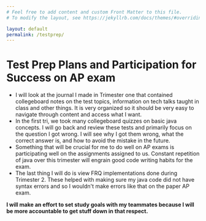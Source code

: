 ```yaml
---
# Feel free to add content and custom Front Matter to this file.
# To modify the layout, see https://jekyllrb.com/docs/themes/#overriding-theme-defaults

layout: default
permalink: /testprep/
---
```


# Test Prep Plans and Participation for Success on AP exam 
* I will look at the journal I made in Trimester one that contained collegeboard notes on the test topics, information on tech talks taught in class and other things. It is very organized so it should be very easy to navigate through content and access what I want.
* In the first tri, we took many collegeboard quizzes on basic java concepts. I will go back and review these tests and primarily focus on the question I got wrong. I will see why I got them wrong, what the correct answer is, and how to avoid the mistake in the future.
* Something that will be crucial for me to do well on AP exams is participating well on the assignments assigned to us. Constant repetition of java over this trimester will engrain good code writing habits for the exam.
* The last thing I will do is view FRQ implementations done during Trimester 2. These helped with making sure my java code did not have syntax errors and so I wouldn't make errors like that on the paper AP exam.

**I will make an effort to set study goals with my teammates because I will be more accountable to get stuff down in that respect.**